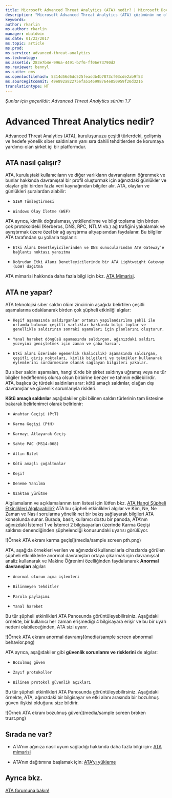 ```yaml
---
title: Microsoft Advanced Threat Analytics (ATA) nedir? | Microsoft Docs
description: "Microsoft Advanced Threat Analytics (ATA) çözümünün ne olduğu ve ne tür kuşkulu etkinlikleri algılayabildiği açıklanır"
keywords: 
author: rkarlin
ms.author: rkarlin
manager: mbaldwin
ms.date: 01/23/2017
ms.topic: article
ms.prod: 
ms.service: advanced-threat-analytics
ms.technology: 
ms.assetid: 283e7b4e-996a-4491-b7f6-ff06e73790d2
ms.reviewer: bennyl
ms.suite: ems
ms.openlocfilehash: 5314d56d6dc525feaddb4b7873cf03cde2ab9f53
ms.sourcegitcommit: 49e892a82275efa5146998764e850959f20d3216
translationtype: HT
---
```

*Şunlar için geçerlidir: Advanced Threat Analytics sürüm 1.7*


# <a name="what-is-advanced-threat-analytics"></a>Advanced Threat Analytics nedir?
Advanced Threat Analytics (ATA), kuruluşunuzu çeşitli türlerdeki, gelişmiş ve hedefe yönelik siber saldırıların yanı sıra dahili tehditlerden de korumaya yardımcı olan şirket içi bir platformdur.

## <a name="how-ata-works"></a>ATA nasıl çalışır?
ATA, kuruluştaki kullanıcıların ve diğer varlıkların davranışlarını öğrenmek ve bunlar hakkında davranışsal bir profil oluşturmak için ağınızdaki günlükler ve olaylar gibi birden fazla veri kaynağından bilgiler alır.
ATA, olayları ve günlükleri şuralardan alabilir:

-     SIEM Tümleştirmesi
-     Windows Olay İletme (WEF)

ATA ayrıca, kimlik doğrulaması, yetkilendirme ve bilgi toplama için birden çok protokoldeki (Kerberos, DNS, RPC, NTLM vb.) ağ trafiğini yakalamak ve ayrıştırmak üzere özel bir ağ ayrıştırma altyapısından faydalanır. Bu bilgiler ATA tarafından şu yollarla toplanır:

-     Etki Alanı Denetleyicilerinden ve DNS sunucularından ATA Gateway’e bağlantı noktası yansıtma
-     Doğrudan Etki Alanı Denetleyicilerinde bir ATA Lightweight Gateway (LGW) dağıtma

ATA mimarisi hakkında daha fazla bilgi için bkz. [ATA Mimarisi](/advanced-threat-analytics/plan-design/ata-architecture).

## <a name="what-does-ata-do"></a>ATA ne yapar?

ATA teknolojisi siber saldırı ölüm zincirinin aşağıda belirtilen çeşitli aşamalarına odaklanarak birden çok şüpheli etkinliği algılar:

-     Keşif aşamasında saldırganlar ortamın yapılandırılma şekli ile ortamda bulunan çeşitli varlıklar hakkında bilgi toplar ve genellikle saldırının sonraki aşamaları için planlarını oluşturur.
-     Yanal hareket döngüsü aşamasında saldırgan, ağınızdaki saldırı yüzeyini genişletmek için zaman ve çaba harcar.
-     Etki alanı üzerinde egemenlik (kalıcılık) aşamasında saldırgan, çeşitli giriş noktaları, kimlik bilgileri ve teknikler kullanarak eylemlerini sürdürmesine olanak sağlayan bilgileri yakalar. 

Bu siber saldırı aşamaları, hangi türde bir şirket saldırıya uğramış veya ne tür bilgiler hedeflenmiş olursa olsun birbirine benzer ve tahmin edilebilirdir.
ATA, başlıca üç türdeki saldırıları arar: kötü amaçlı saldırılar, olağan dışı davranışlar ve güvenlik sorunlarıyla riskleri.

**Kötü amaçlı saldırılar** aşağıdakiler gibi bilinen saldırı türlerinin tam listesine bakarak belirlenimci olarak belirlenir:

-     Anahtar Geçişi (PtT)
-     Karma Geçişi (PtH)
-     Karmayı Atlayarak Geçiş
-     Sahte PAC (MS14-068)
-     Altın Bilet
-     Kötü amaçlı çoğaltmalar
-     Keşif
-     Deneme Yanılma
-     Uzaktan yürütme

Algılamaların ve açıklamalarının tam listesi için lütfen bkz. [ATA Hangi Şüpheli Etkinlikleri Algılayabilir?](ata-threats.md)
ATA bu şüpheli etkinlikleri algılar ve Kim, Ne, Ne Zaman ve Nasıl sorularına yönelik net bir bakış sağlayarak bilgileri ATA konsolunda sunar. Burada, basit, kullanıcı dostu bir panoda, ATA’nın ağınızdaki İstemci 1 ve İstemci 2 bilgisayarları üzerinde Karma Geçişi saldırısı denendiğinden şüphelendiği konusundaki uyarısı görülüyor.

 ![Örnek ATA ekranı karma geçişi](media/sample screen pth.png)

ATA, aşağıda örnekleri verilen ve ağınızdaki kullanıcılarla cihazlarda görülen şüpheli etkinliklerle anormal davranışları ortaya çıkarmak için davranışsal analiz kullanarak ve Makine Öğrenimi özelliğinden faydalanarak **Anormal davranışları** algılar:

-     Anormal oturum açma işlemleri
-     Bilinmeyen tehditler
-     Parola paylaşımı
-     Yanal hareket


Bu tür şüpheli etkinlikleri ATA Panosunda görüntüleyebilirsiniz. Aşağıdaki örnekte, bir kullanıcı her zaman erişmediği 4 bilgisayara erişir ve bu bir uyarı nedeni olabileceğinden, ATA sizi uyarır.

 ![Örnek ATA ekranı anormal davranış](media/sample screen abnormal behavior.png) 

ATA ayrıca, aşağıdakiler gibi **güvenlik sorunlarını ve risklerini** de algılar:

-     Bozulmuş güven
-     Zayıf protokoller
-     Bilinen protokol güvenlik açıkları

Bu tür şüpheli etkinlikleri ATA Panosunda görüntüleyebilirsiniz. Aşağıdaki örnekte, ATA, ağınızdaki bir bilgisayar ve etki alanı arasında bir bozulmuş güven ilişkisi olduğunu size bildirir.

  ![Örnek ATA ekranı bozulmuş güven](media/sample screen broken trust.png)


## <a name="whats-next"></a>Sırada ne var?

-   ATA’nın ağınıza nasıl uyum sağladığı hakkında daha fazla bilgi için: [ATA mimarisi](/advanced-threat-analytics/plan-design/ata-architecture)

-   ATA’nın dağıtımına başlamak için: [ATA’yı yükleme](/advanced-threat-analytics/deploy-use/install-ata-step1)

## <a name="see-also"></a>Ayrıca bkz.
[ATA forumuna bakın!](https://social.technet.microsoft.com/Forums/security/home?forum=mata)
